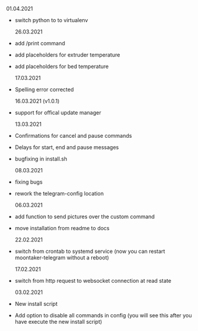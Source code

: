 01.04.2021

- switch python to to virtualenv

  26.03.2021

- add /print command
- add placeholders for extruder temperature
- add placeholders for bed temperature

  17.03.2021

- Spelling error corrected

  16.03.2021 (v1.0.1)

- support for offical update manager

  13.03.2021

- Confirmations for cancel and pause commands
- Delays for start, end and pause messages
- bugfixing in install.sh

  08.03.2021

- fixing bugs
- rework the telegram-config location

  06.03.2021

- add function to send pictures over the custom command
- move installation from readme to docs

  22.02.2021

- switch from crontab to systemd service (now you can restart moontaker-telegram without a reboot)

  17.02.2021

- switch from http request to websocket connection at read state

  03.02.2021

- New install script
- Add option to disable all commands in config (you will see this after you have execute the new install script)
